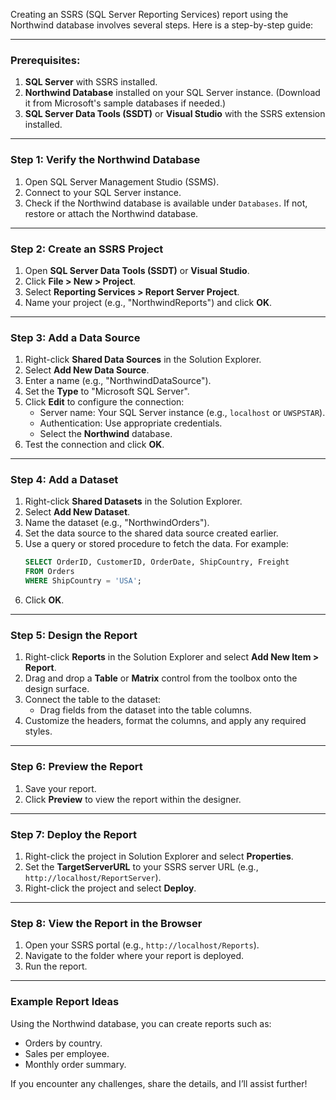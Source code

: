 Creating an SSRS (SQL Server Reporting Services) report using the Northwind database involves several steps. Here is a step-by-step guide:

---

### Prerequisites:
1. **SQL Server** with SSRS installed.
2. **Northwind Database** installed on your SQL Server instance. (Download it from Microsoft's sample databases if needed.)
3. **SQL Server Data Tools (SSDT)** or **Visual Studio** with the SSRS extension installed.

---

### Step 1: Verify the Northwind Database
1. Open SQL Server Management Studio (SSMS).
2. Connect to your SQL Server instance.
3. Check if the Northwind database is available under `Databases`. If not, restore or attach the Northwind database.

---

### Step 2: Create an SSRS Project
1. Open **SQL Server Data Tools (SSDT)** or **Visual Studio**.
2. Click **File > New > Project**.
3. Select **Reporting Services > Report Server Project**.
4. Name your project (e.g., "NorthwindReports") and click **OK**.

---

### Step 3: Add a Data Source
1. Right-click **Shared Data Sources** in the Solution Explorer.
2. Select **Add New Data Source**.
3. Enter a name (e.g., "NorthwindDataSource").
4. Set the **Type** to "Microsoft SQL Server".
5. Click **Edit** to configure the connection:
   - Server name: Your SQL Server instance (e.g., `localhost` or `UWSPSTAR`).
   - Authentication: Use appropriate credentials.
   - Select the **Northwind** database.
6. Test the connection and click **OK**.

---

### Step 4: Add a Dataset
1. Right-click **Shared Datasets** in the Solution Explorer.
2. Select **Add New Dataset**.
3. Name the dataset (e.g., "NorthwindOrders").
4. Set the data source to the shared data source created earlier.
5. Use a query or stored procedure to fetch the data. For example:
   ```sql
   SELECT OrderID, CustomerID, OrderDate, ShipCountry, Freight
   FROM Orders
   WHERE ShipCountry = 'USA';
   ```
6. Click **OK**.

---

### Step 5: Design the Report
1. Right-click **Reports** in the Solution Explorer and select **Add New Item > Report**.
2. Drag and drop a **Table** or **Matrix** control from the toolbox onto the design surface.
3. Connect the table to the dataset:
   - Drag fields from the dataset into the table columns.
4. Customize the headers, format the columns, and apply any required styles.

---

### Step 6: Preview the Report
1. Save your report.
2. Click **Preview** to view the report within the designer.

---

### Step 7: Deploy the Report
1. Right-click the project in Solution Explorer and select **Properties**.
2. Set the **TargetServerURL** to your SSRS server URL (e.g., `http://localhost/ReportServer`).
3. Right-click the project and select **Deploy**.

---

### Step 8: View the Report in the Browser
1. Open your SSRS portal (e.g., `http://localhost/Reports`).
2. Navigate to the folder where your report is deployed.
3. Run the report.

---

### Example Report Ideas
Using the Northwind database, you can create reports such as:
- Orders by country.
- Sales per employee.
- Monthly order summary.

If you encounter any challenges, share the details, and I’ll assist further!
